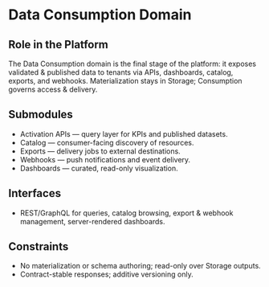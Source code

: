 # Data Consumption Domain

## Role in the Platform
The Data Consumption domain is the final stage of the platform: it exposes validated & published data to tenants via APIs, dashboards, catalog, exports, and webhooks. Materialization stays in Storage; Consumption governs access & delivery.

## Submodules
- Activation APIs — query layer for KPIs and published datasets.  
- Catalog — consumer-facing discovery of resources.  
- Exports — delivery jobs to external destinations.  
- Webhooks — push notifications and event delivery.  
- Dashboards — curated, read-only visualization.

## Interfaces
- REST/GraphQL for queries, catalog browsing, export & webhook management, server-rendered dashboards.

## Constraints
- No materialization or schema authoring; read-only over Storage outputs.  
- Contract-stable responses; additive versioning only.
